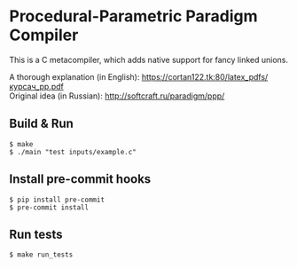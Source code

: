 # Procedural-Parametric Paradigm Compiler

This is a C metacompiler, which adds native support for fancy linked unions.

A thorough explanation (in English): https://cortan122.tk:80/latex_pdfs/курсач_pp.pdf \
Original idea (in Russian): http://softcraft.ru/paradigm/ppp/

## Build & Run

```console
$ make
$ ./main "test inputs/example.c"
```

## Install pre-commit hooks

```console
$ pip install pre-commit
$ pre-commit install
```

## Run tests

```console
$ make run_tests
```
